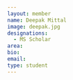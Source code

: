 ```yaml
---
layout: member
name: Deepak Mittal
image: deepak.jpg
designations: 
  - MS Scholar
area:
bio:
email:
type: student
---
```

